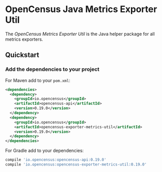 # OpenCensus Java Metrics Exporter Util

The *OpenCensus Metrics Exporter Util* is the Java helper package for all metrics exporters.

## Quickstart

### Add the dependencies to your project

For Maven add to your `pom.xml`:
```xml
<dependencies>
  <dependency>
    <groupId>io.opencensus</groupId>
    <artifactId>opencensus-api</artifactId>
    <version>0.19.0</version>
  </dependency>
  <dependency>
    <groupId>io.opencensus</groupId>
    <artifactId>opencensus-exporter-metrics-util</artifactId>
    <version>0.19.0</version>
  </dependency>
</dependencies>
```

For Gradle add to your dependencies:
```groovy
compile 'io.opencensus:opencensus-api:0.19.0'
compile 'io.opencensus:opencensus-exporter-metrics-util:0.19.0'
```
